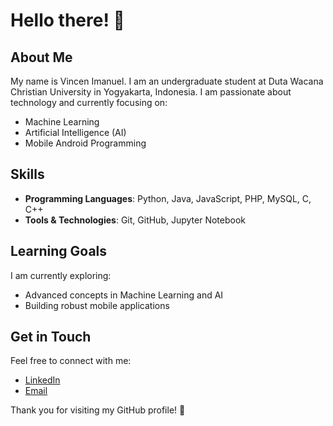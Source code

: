 

<!--
**VincenImanuell/VincenImanuell** is a ✨ _special_ ✨ repository because its `README.md` (this file) appears on your GitHub profile.

Here are some ideas to get you started:

- 🔭 I’m currently working on ...
- 🌱 I’m currently learning ...
- 👯 I’m looking to collaborate on ...
- 🤔 I’m looking for help with ...
- 💬 Ask me about ...
- 📫 How to reach me: ...
- 😄 Pronouns: ...
- ⚡ Fun fact: ...
-->

# Hello there! 👋

## About Me
My name is Vincen Imanuel. I am an undergraduate student at Duta Wacana Christian University in Yogyakarta, Indonesia. I am passionate about technology and currently focusing on:

- Machine Learning
- Artificial Intelligence (AI)
- Mobile Android Programming

## Skills
- **Programming Languages**: Python, Java, JavaScript, PHP, MySQL, C, C++
- **Tools & Technologies**: Git, GitHub, Jupyter Notebook

## Learning Goals
I am currently exploring:
- Advanced concepts in Machine Learning and AI
- Building robust mobile applications

## Get in Touch
Feel free to connect with me:

- [LinkedIn](https://www.linkedin.com/in/vincenimanuel/)
- [Email](vincenimanuel13@gmail.com)

Thank you for visiting my GitHub profile! 🌟
